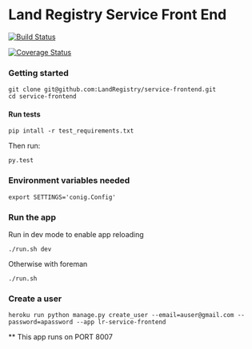 Land Registry Service Front End
===============

[![Build Status](https://travis-ci.org/LandRegistry/service-frontend.svg)](https://travis-ci.org/LandRegistry/service-frontend)

[![Coverage Status](https://img.shields.io/coveralls/LandRegistry/service-frontend.svg)](https://coveralls.io/r/LandRegistry/service-frontend)


### Getting started

```
git clone git@github.com:LandRegistry/service-frontend.git
cd service-frontend
```

#### Run tests

```
pip intall -r test_requirements.txt
```

Then run:

```
py.test
```

### Environment variables needed

```
export SETTINGS='conig.Config'
```


### Run the app

Run in dev mode to enable app reloading

```
./run.sh dev
```

Otherwise with foreman

```
./run.sh
```

### Create a user

```
heroku run python manage.py create_user --email=auser@gmail.com --password=apassword --app lr-service-frontend
```

** This app runs on PORT 8007

